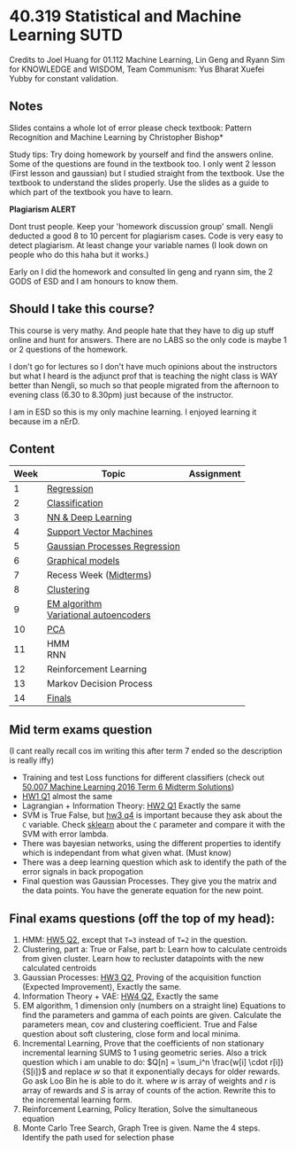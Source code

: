 # 40.319 Statistical and Machine Learning  SUTD

Credits to Joel Huang for 01.112 Machine Learning, Lin Geng and Ryann Sim for KNOWLEDGE and WISDOM, Team Communism: Yus Bharat Xuefei Yubby for constant validation.

## Notes
Slides contains a whole lot of error please check textbook: Pattern Recognition and Machine Learning by Christopher Bishop*

Study tips: Try doing homework by yourself and find the answers online. Some of the questions are found in the textbook too. I only went 2 lesson (First lesson and gaussian) but I studied straight from the textbook. Use the textbook to understand the slides properly. Use the slides as a guide to which part of the textbook you have to learn.

**Plagiarism ALERT**

Dont trust people. Keep your 'homework discussion group' small. Nengli deducted a good 8 to 10 percent for plagiarism cases. Code is very easy to detect plagiarism. At least change your variable names (I look down on people who do this haha but it works.)

Early on I did the homework and consulted lin geng and ryann sim, the 2 GODS of ESD and I am honours to know them.

## Should I take this course?
This course is very mathy. And people hate that they have to dig up stuff online and hunt for answers. There are no LABS so the only code is maybe 1 or 2 questions of the homework.

I don't go for lectures so I don't have much opinions about the instructors but what I heard is the adjunct prof that is teaching the night class is WAY better than Nengli, so much so that people migrated from the afternoon to evening class (6.30 to 8.30pm) just because of the instructor.

I am in ESD so this is my only machine learning. I enjoyed learning it because im a nErD.

## Content
| Week  | Topic  | Assignment |
|---|---|---|
| 1  | [Regression](1_regression)                          |   |
| 2  | [Classification](2_classification)                  |   |
| 3  | [NN & Deep Learning](3_deep_learning)     |   |
| 4  | [Support Vector Machines](4_svm)             |   |
| 5  | [Gaussian Processes Regression](5_gaussian_process_regression)       |   |
| 6  | [Graphical models](6_graphical_model)                   |   |
| 7  | Recess Week ([Midterms](7_midterms))                         |   | 
| 8  | [Clustering ](8_clustering)                      |   | 
| 9  | [EM algorithm <br>Variational autoencoders](9_EM_VAE)     |   |
| 10 | [PCA](10_PCA)                   |   |
| 11 | HMM <br>RNN    |   |
| 12 | Reinforcement Learning    |   |
| 13 | Markov Decision Process    |   |
| 14 | [Finals](14_finals)   |   |

## Mid term exams question 
(I cant really recall cos im writing this after term 7 ended so the description is really iffy)
- Training and test Loss functions for different classifiers (check out [50.007 Machine Learning 2016 Term 6 Midterm Solutions](7_midterms))
- [HW1 Q1](hw1) almost the same
- Lagrangian + Information Theory: [HW2 Q1](hw2) Exactly the same
- SVM is True False, but [hw3 q4](hw3) is important because they ask about the `C` variable. Check [sklearn](https://scikit-learn.org/stable/modules/svm.html#parameters-of-the-rbf-kernel) about the `C` parameter and compare it with the SVM with error lambda.
- There was bayesian networks, using the different properties to identify which is independant from what given what. (Must know)
- There was a deep learning question which ask to identify the path of the error signals in back propogation
- Final question was Gaussian Processes. They give you the matrix and the data points. You have the generate equation for the new point.

## Final exams questions (off the top of my head):

1. HMM: [HW5 Q2](hw5), except that `T=3` instead of `T=2` in the question.
2. Clustering, part a: True or False, part b: Learn how to calculate centroids from given cluster. Learn how to recluster datapoints with the new calculated centroids
3. Gaussian Processes: [HW3 Q2](hw3), Proving of the acquisition function (Expected Improvement), Exactly the same.
4. Information Theory + VAE: [HW4 Q2](hw4), Exactly the same
5. EM algorithm, 1 dimension only (numbers on a straight line) Equations to find the parameters and gamma of each points are given. Calculate the parameters mean, cov and clustering coefficient. True and False question about soft clustering, close form and local minima.
6. Incremental Learning, Prove that the coefficients of non stationary incremental learning SUMS to 1 using geometric series. Also a trick question which i am unable to do: $Q[n] = \sum_i^n \frac{w[i] \cdot r[i]}{S[i]}$ and replace $w$ so that it exponentially decays for older rewards. Go ask Loo Bin he is able to do it.
where $w$ is array of weights and $r$ is array of rewards and $S$ is array of counts of the action. Rewrite this to the incremental learning form.
7. Reinforcement Learning, Policy Iteration, Solve the simultaneous equation
9. Monte Carlo Tree Search, Graph Tree is given. Name the 4 steps. Identify the path used for selection phase
